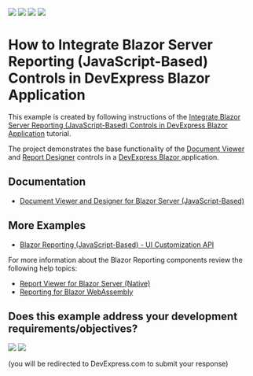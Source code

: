 <!-- default badges list -->
![](https://img.shields.io/endpoint?url=https://codecentral.devexpress.com/api/v1/VersionRange/259237133/23.2.3%2B)
[![](https://img.shields.io/badge/Open_in_DevExpress_Support_Center-FF7200?style=flat-square&logo=DevExpress&logoColor=white)](https://supportcenter.devexpress.com/ticket/details/T884324)
[![](https://img.shields.io/badge/📖_How_to_use_DevExpress_Examples-e9f6fc?style=flat-square)](https://docs.devexpress.com/GeneralInformation/403183)
[![](https://img.shields.io/badge/💬_Leave_Feedback-feecdd?style=flat-square)](#does-this-example-address-your-development-requirementsobjectives)
<!-- default badges end -->
# How to Integrate Blazor Server Reporting (JavaScript-Based) Controls in DevExpress Blazor Application

This example is created by following instructions of the [Integrate Blazor Server Reporting (JavaScript-Based) Controls in DevExpress Blazor Application](https://docs.devexpress.com/XtraReports/401677) tutorial. 

The project demonstrates the base functionality of the [Document Viewer](https://devexpress.github.io/dotnet-eud/reporting-for-web/articles/document-viewer.html) and [Report Designer](https://devexpress.github.io/dotnet-eud/reporting-for-web/articles/report-designer.html) controls in a [DevExpress Blazor ](https://www.devexpress.com/blazor/) application.

## Documentation

- [Document Viewer and Designer for Blazor Server (JavaScript-Based)](https://docs.devexpress.com/XtraReports/403595/web-reporting/blazor-reporting/blazor-viewer-designer-js-based?v=22.2)

## More Examples

- [Blazor Reporting (JavaScript-Based) - UI Customization API](https://github.com/DevExpress-Examples/Blazor-Reporting-UI-Customization-API)

For more information about the Blazor Reporting components review the following help topics:

- [Report Viewer for Blazor Server (Native)](https://docs.devexpress.com/XtraReports/403594)
- [Reporting for Blazor WebAssembly](https://docs.devexpress.com/XtraReports/404115)
<!-- feedback -->
## Does this example address your development requirements/objectives?

[<img src="https://www.devexpress.com/support/examples/i/yes-button.svg"/>](https://www.devexpress.com/support/examples/survey.xml?utm_source=github&utm_campaign=Reporting-Blazor-Getting-Started&~~~was_helpful=yes) [<img src="https://www.devexpress.com/support/examples/i/no-button.svg"/>](https://www.devexpress.com/support/examples/survey.xml?utm_source=github&utm_campaign=Reporting-Blazor-Getting-Started&~~~was_helpful=no)

(you will be redirected to DevExpress.com to submit your response)
<!-- feedback end -->
